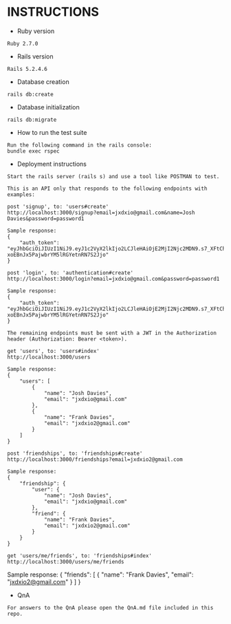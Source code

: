 # INSTRUCTIONS

* Ruby version
```
Ruby 2.7.0
```

* Rails version
```
Rails 5.2.4.6
```

* Database creation
```
rails db:create
```

* Database initialization
```
rails db:migrate
```

* How to run the test suite
```
Run the following command in the rails console:
bundle exec rspec
```

* Deployment instructions
```
Start the rails server (rails s) and use a tool like POSTMAN to test.

This is an API only that responds to the following endpoints with examples:

post 'signup', to: 'users#create'
http://localhost:3000/signup?email=jxdxio@gmail.com&name=Josh Davies&password=password1

Sample response:
{
    "auth_token": "eyJhbGciOiJIUzI1NiJ9.eyJ1c2VyX2lkIjo2LCJleHAiOjE2MjI2Njc2MDN9.s7_XFtChYV-xoEBnJx5PajwbrYM5lRGYetnRN7S2Jjo"
}

post 'login', to: 'authentication#create'
http://localhost:3000/login?email=jxdxio@gmail.com&password=password1

Sample response:
{
    "auth_token": "eyJhbGciOiJIUzI1NiJ9.eyJ1c2VyX2lkIjo2LCJleHAiOjE2MjI2Njc2MDN9.s7_XFtChYV-xoEBnJx5PajwbrYM5lRGYetnRN7S2Jjo"
}

The remaining endpoints must be sent with a JWT in the Authorization header (Authorization: Bearer <token>).

get 'users', to: 'users#index'
http://localhost:3000/users

Sample response:
{
    "users": [
        {
            "name": "Josh Davies",
            "email": "jxdxio@gmail.com"
        },
        {
            "name": "Frank Davies",
            "email": "jxdxio2@gmail.com"
        }
    ]
}

post 'friendships', to: 'friendships#create'
http://localhost:3000/friendships?email=jxdxio2@gmail.com

Sample response: 
{
    "friendship": {
        "user": {
            "name": "Josh Davies",
            "email": "jxdxio@gmail.com"
        },
        "friend": {
            "name": "Frank Davies",
            "email": "jxdxio2@gmail.com"
        }
    }
}

get 'users/me/friends', to: 'friendships#index'
http://localhost:3000/users/me/friends
```

Sample response:
{
    "friends": [
        {
            "name": "Frank Davies",
            "email": "jxdxio2@gmail.com"
        }
    ]
}

* QnA
```
For answers to the QnA please open the QnA.md file included in this repo.
```